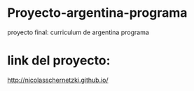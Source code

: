 # Proyecto-argentina-programa
proyecto final: curriculum de argentina programa
# link del proyecto:
http://nicolasschernetzki.github.io/
